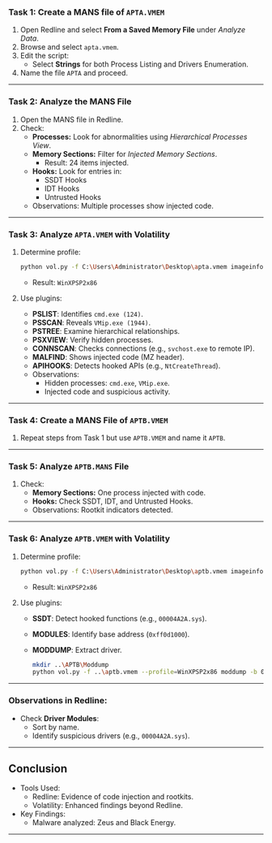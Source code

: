 ### Task 1: Create a MANS file of `APTA.VMEM`

1. Open Redline and select **From a Saved Memory File** under _Analyze Data_.
2. Browse and select `apta.vmem`.
3. Edit the script:
    - Select **Strings** for both Process Listing and Drivers Enumeration.
4. Name the file `APTA` and proceed.

---

### Task 2: Analyze the MANS File

1. Open the MANS file in Redline.
2. Check:
    - **Processes:** Look for abnormalities using _Hierarchical Processes View_.
    - **Memory Sections:** Filter for _Injected Memory Sections_.
        - Result: 24 items injected.
    - **Hooks:** Look for entries in:
        - SSDT Hooks
        - IDT Hooks
        - Untrusted Hooks
    - Observations: Multiple processes show injected code.

---

### Task 3: Analyze `APTA.VMEM` with Volatility

1. Determine profile:
    
    ```bash
    python vol.py -f C:\Users\Administrator\Desktop\apta.vmem imageinfo
    ```
    
    - Result: `WinXPSP2x86`
2. Use plugins:
    - **PSLIST**: Identifies `cmd.exe (124)`.
    - **PSSCAN**: Reveals `VMip.exe (1944)`.
    - **PSTREE**: Examine hierarchical relationships.
    - **PSXVIEW**: Verify hidden processes.
    - **CONNSCAN**: Checks connections (e.g., `svchost.exe` to remote IP).
    - **MALFIND**: Shows injected code (MZ header).
    - **APIHOOKS**: Detects hooked APIs (e.g., `NtCreateThread`).
    - Observations:
        - Hidden processes: `cmd.exe`, `VMip.exe`.
        - Injected code and suspicious activity.

---

### Task 4: Create a MANS File of `APTB.VMEM`

1. Repeat steps from Task 1 but use `APTB.VMEM` and name it `APTB`.

---

### Task 5: Analyze `APTB.MANS` File

1. Check:
    - **Memory Sections:** One process injected with code.
    - **Hooks:** Check SSDT, IDT, and Untrusted Hooks.
    - Observations: Rootkit indicators detected.

---

### Task 6: Analyze `APTB.VMEM` with Volatility

1. Determine profile:
    
    ```bash
    python vol.py -f C:\Users\Administrator\Desktop\aptb.vmem imageinfo
    ```
    
    - Result: `WinXPSP2x86`
2. Use plugins:
    - **SSDT**: Detect hooked functions (e.g., `00004A2A.sys`).
    - **MODULES**: Identify base address (`0xff0d1000`).
    - **MODDUMP**: Extract driver.
        
        ```bash
        mkdir ..\APTB\Moddump
        python vol.py -f ..\aptb.vmem --profile=WinXPSP2x86 moddump -b 0xff0d1000 --dump-dir ..\APTB\Moddump
        ```
        

---

### Observations in Redline:

- Check **Driver Modules**:
    - Sort by name.
    - Identify suspicious drivers (e.g., `00004A2A.sys`).

---

## Conclusion

- Tools Used:
    - Redline: Evidence of code injection and rootkits.
    - Volatility: Enhanced findings beyond Redline.
- Key Findings:
    - Malware analyzed: Zeus and Black Energy.

---
